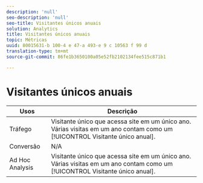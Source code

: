 ```yaml
---
description: 'null'
seo-description: 'null'
seo-title: Visitantes únicos anuais
solution: Analytics
title: Visitantes únicos anuais
topic: Métricas
uuid: 80015631-b 100-4 e 47-a 493-e 9 c 10563 f 99 d
translation-type: tm+mt
source-git-commit: 86fe1b3650100a05e52fb2102134fee515c871b1

---
```



# Visitantes únicos anuais

| Usos | Descrição |
|---|---|
| Tráfego | Visitante único que acessa site em um único ano. Várias visitas em um ano contam como um [!UICONTROL Visitante único anual]. |
| Conversão | N/A |
| Ad Hoc Analysis | Visitante único que acessa site em um único ano. Várias visitas em um ano contam como um [!UICONTROL Visitante único anual]. |

